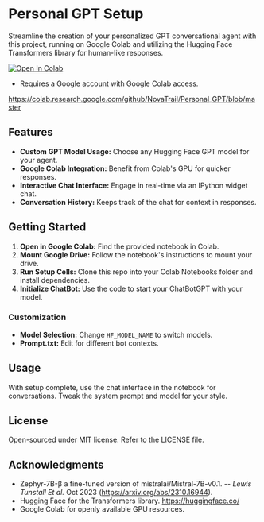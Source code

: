# Personal GPT Setup

Streamline the creation of your personalized GPT conversational agent with this project, running on Google Colab and utilizing the Hugging Face Transformers library for human-like responses.

[![Open In Colab](https://colab.research.google.com/assets/colab-badge.svg)](https://colab.research.google.com/github/googlecolab/colabtools/blob/master/notebooks/colab-github-demo.ipynb)
- Requires a Google account with Google Colab access.

https://colab.research.google.com/github/NovaTrail/Personal_GPT/blob/master
  
## Features

- **Custom GPT Model Usage:** Choose any Hugging Face GPT model for your agent.
- **Google Colab Integration:** Benefit from Colab's GPU for quicker responses.
- **Interactive Chat Interface:** Engage in real-time via an IPython widget chat.
- **Conversation History:** Keeps track of the chat for context in responses.

## Getting Started

1. **Open in Google Colab:** Find the provided notebook in Colab.
2. **Mount Google Drive:** Follow the notebook's instructions to mount your drive.
3. **Run Setup Cells:** Clone this repo into your Colab Notebooks folder and install dependencies.
4. **Initialize ChatBot:** Use the code to start your ChatBotGPT with your model.

### Customization
- **Model Selection:** Change `HF_MODEL_NAME` to switch models.
- **Prompt.txt:** Edit for different bot contexts.

## Usage
With setup complete, use the chat interface in the notebook for conversations. Tweak the system prompt and model for your style.


## License
Open-sourced under MIT license. Refer to the LICENSE file.

## Acknowledgments

- Zephyr-7B-β a fine-tuned version of mistralai/Mistral-7B-v0.1. -- *Lewis Tunstall Et al.* Oct 2023 (https://arxiv.org/abs/2310.16944).
- Hugging Face for the Transformers library. https://huggingface.co/
- Google Colab for openly available GPU resources.
